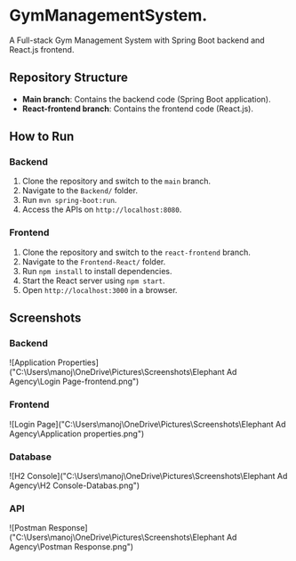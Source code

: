 # GymManagementSystem.
A Full-stack Gym Management System with Spring Boot backend and React.js frontend.

## Repository Structure
- **Main branch**: Contains the backend code (Spring Boot application).
- **React-frontend branch**: Contains the frontend code (React.js).

## How to Run
### Backend
1. Clone the repository and switch to the `main` branch.
2. Navigate to the `Backend/` folder.
3. Run `mvn spring-boot:run`.
4. Access the APIs on `http://localhost:8080`.

### Frontend
1. Clone the repository and switch to the `react-frontend` branch.
2. Navigate to the `Frontend-React/` folder.
3. Run `npm install` to install dependencies.
4. Start the React server using `npm start`.
5. Open `http://localhost:3000` in a browser.

## Screenshots
### Backend
![Application Properties]("C:\Users\manoj\OneDrive\Pictures\Screenshots\Elephant Ad Agency\Login Page-frontend.png")

### Frontend
![Login Page]("C:\Users\manoj\OneDrive\Pictures\Screenshots\Elephant Ad Agency\Application properties.png")

### Database
![H2 Console]("C:\Users\manoj\OneDrive\Pictures\Screenshots\Elephant Ad Agency\H2 Console-Databas.png")

### API
![Postman Response]("C:\Users\manoj\OneDrive\Pictures\Screenshots\Elephant Ad Agency\Postman Response.png")
